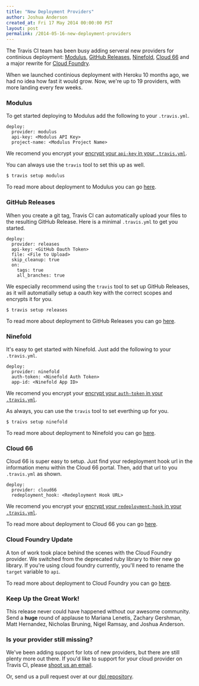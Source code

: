```yaml
---
title: "New Deployment Providers"
author: Joshua Anderson
created_at: Fri 17 May 2014 00:00:00 PST
layout: post
permalink: /2014-05-16-new-deployment-providers
---
```


The Travis CI team has been busy adding serveral new providers for continious deployment: [Modulus](https://modulus.io/), [GitHub Releases](https://github.com/blog/1547-release-your-software), [Ninefold](https://ninefold.com/), [Cloud 66](https://www.cloud66.com/) and a major rewrite for [Cloud Foundry](http://cloudfoundry.org/index.html).

When we launched continious deployment with Heroku 10 months ago, we had no idea how fast it would grow. Now, we're up to 19 providers, with more landing every few weeks.

### Modulus

To get started deploying to Modulus add the following to your `.travis.yml`.

    deploy:
      provider: modulus
      api-key: <Modulus API Key>
      project-name: <Modulus Project Name>

 We recomend you encrypt your [encrypt your `api-key` in your `.travis.yml`](http://docs.travis-ci.com/user/encryption-keys/).

You can always use the `travis` tool to set this up as well.

    $ travis setup modulus

To read more about deployment to Modulus you can go [here](http://docs.travis-ci.com/user/deployment/modulus).

### GitHub Releases

When you create a git tag, Travis CI can automatically upload your files to the resulting GitHub Release. Here is a minimal `.travis.yml` to get you started.

    deploy:
      provider: releases
      api-key: <GitHub Oauth Token>
      file: <File to Upload>
      skip_cleanup: true
      on:
        tags: true
        all_branches: true

We especially recommend using the `travis` tool to set up GitHub Releases, as it will automatially setup a oauth key with the correct scopes and encrypts it for you.

    $ travis setup releases

To read more about deployment to GitHub Releases you can go [here](http://docs.travis-ci.com/user/deployment/releases).

### Ninefold

It's easy to get started with Ninefold. Just add the following to your `.travis.yml`.

    deploy:
      provider: ninefold
      auth-token: <Ninefold Auth Token>
      app-id: <Ninefold App ID>

 We recomend you encrypt your [encrypt your `auth-token` in your `.travis.yml`](http://docs.travis-ci.com/user/encryption-keys/).

As always, you can use the `travis` tool to set everthing up for you.

    $ traivs setup ninefold

To read more about deployment to Ninefold you can go [here](http://docs.travis-ci.com/user/deployment/ninefold).

### Cloud 66

Cloud 66 is super easy to setup. Just find your redeployment hook url in the information menu within the Cloud 66 portal. Then, add that url to you `.travis.yml` as shown.

    deploy:
      provider: cloud66
      redeployment_hook: <Redeployment Hook URL>

 We recomend you encrypt your [encrypt your `redeployment-hook` in your `.travis.yml`](http://docs.travis-ci.com/user/encryption-keys/).

To read more about deployment to Cloud 66 you can go [here](http://docs.travis-ci.com/user/deployment/cloud66).

### Cloud Foundry Update

A ton of work took place behind the scenes with the Cloud Foundry provider. We switched from the deprecated ruby library to thier new go library. If you're using cloud foundry currently, you'll need to rename the `target` variable to `api`.

To read more about deployment to Cloud Foundry you can go [here](http://docs.travis-ci.com/user/deployment/cloudfoundry).


### Keep Up the Great Work!

This release never could have happened without our awesome community. Send a **huge** round of applause to Mariana Lenetis, Zachary Gershman, Matt Hernandez, Nicholas Bruning, Nigel Ramsay, and Joshua Anderson.

### Is your provider still missing?

We've been adding support for lots of new providers, but there are still plenty more out there.
If you'd like to support for your cloud provider on Travis CI, please [shoot us an email](mailto:support@travis-ci.org).

Or, send us a pull request over at our [dpl repository](http://github.com/travis-ci/dpl).